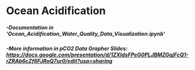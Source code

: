 # Ocean Acidification

##### -Documentation in 'Ocean_Acidification_Water_Quality_Data_Visualization.ipynb'
##### -More information in pCO2 Data Grapher Slides: https://docs.google.com/presentation/d/1ZXIdsFPeG0PLJBMZGqjFcQ1-rZRAb6cZf6FJRoQ7ur0/edit?usp=sharing
